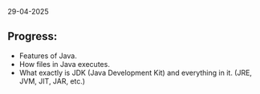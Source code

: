 29-04-2025

## Progress:
* Features of Java.
* How files in Java executes.
* What exactly is JDK (Java Development Kit) and everything in it. (JRE, JVM, JIT, JAR, etc.)

